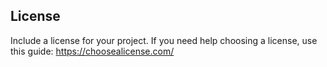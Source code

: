 ## License

Include a license for your project. If you need help choosing a license, use this guide: https://choosealicense.com/
